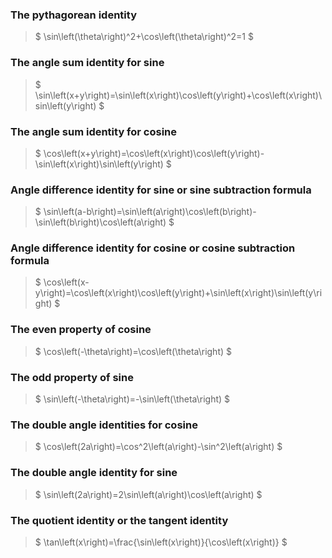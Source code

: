 ### The pythagorean identity
> $ \sin\left(\theta\right)^2+\cos\left(\theta\right)^2=1 $

### The angle sum identity for sine
> $ \sin\left(x+y\right)=\sin\left(x\right)\cos\left(y\right)+\cos\left(x\right)\sin\left(y\right) $

### The angle sum identity for cosine
> $ \cos\left(x+y\right)=\cos\left(x\right)\cos\left(y\right)-\sin\left(x\right)\sin\left(y\right) $

### Angle difference identity for sine or sine subtraction formula
> $ \sin\left(a-b\right)=\sin\left(a\right)\cos\left(b\right)-\sin\left(b\right)\cos\left(a\right) $

### Angle difference identity for cosine or cosine subtraction formula
> $ \cos\left(x-y\right)=\cos\left(x\right)\cos\left(y\right)+\sin\left(x\right)\sin\left(y\right) $

### The even property of cosine
> $ \cos\left(-\theta\right)=\cos\left(\theta\right) $

### The odd property of sine
> $ \sin\left(-\theta\right)=-\sin\left(\theta\right) $

### The double angle identities for cosine
> $ \cos\left(2a\right)=\cos^2\left(a\right)-\sin^2\left(a\right) $

### The double angle identity for sine
> $ \sin\left(2a\right)=2\sin\left(a\right)\cos\left(a\right) $

### The quotient identity or the tangent identity
> $ \tan\left(x\right)=\frac{\sin\left(x\right)}{\cos\left(x\right)} $